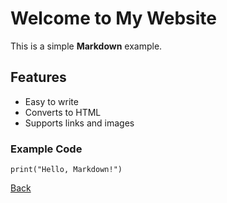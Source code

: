 # Welcome to My Website

This is a simple **Markdown** example. 

## Features
- Easy to write
- Converts to HTML
- Supports links and images

### Example Code

```
print("Hello, Markdown!")
```

[Back](http://127.0.0.1:8001 "Back")
